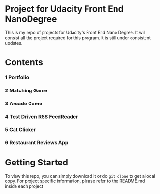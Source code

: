 # Project for Udacity Front End NanoDegree
This is my repo of projects for Udacity's Front End Nano Degree. It will consist all the project required for this program. It is still under consistent updates.

# Contents
### 1 Portfolio
### 2 Matching Game
### 3 Arcade Game
### 4 Test Driven RSS FeedReader
### 5 Cat Clicker
### 6 Restaurant Reviews App

# Getting Started
To view this repo, you can simply download it or do ` git clone ` to get a local copy. For project specific information, please refer to the README.md inside each project
